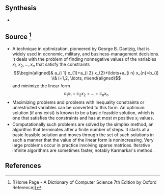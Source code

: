 ## Synthesis
- 
## Source [^1]
- A technique in optimization, pioneered by George B. Dantzig, that is widely used in economic, military, and business-management decisions. It deals with the problem of finding nonnegative values of the variables $x_{1}, x_{2}, \ldots, x_{n}$ that satisfy the constraints$$\begin{aligned}& a_{i 1} x_{1}+a_{i 2} x_{2}+\ldots+a_{i n} x_{n}=b_{i} \\& i=1,2, \ldots, m\end{aligned}$$and minimize the linear form$$c_{1} x_{1}+c_{2} x_{2}+\ldots+c_{n} x_{n}$$
- Maximizing problems and problems with inequality constraints or unrestricted variables can be converted to this form. An optimum solution (if any exist) is known to be a basic feasible solution, which is one that satisfies the constraints and has at most $m$ positive $x_{i}$ values.
- Computationally such problems are solved by the simplex method, an algorithm that terminates after a finite number of steps. It starts at a basic feasible solution and moves through the set of such solutions in such a manner that the value of the linear form is nonincreasing. Very large problems occur in practice involving sparse matrices. Iterative infinite algorithms are sometimes faster, notably Karmarkar's method.
## References

[^1]: [[Home Page - A Dictionary of Computer Science 7th Edition by Oxford Reference]]